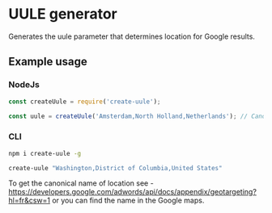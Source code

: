 # UULE generator
Generates the uule parameter that determines location for Google results.

## Example usage
### NodeJs
```javascript
const createUule = require('create-uule');

const uule = createUule('Amsterdam,North Holland,Netherlands'); // Canonical name of the location
```
### CLI
```bash
npm i create-uule -g

```
```bash
create-uule "Washington,District of Columbia,United States"
```
To get the canonical name of location see - https://developers.google.com/adwords/api/docs/appendix/geotargeting?hl=fr&csw=1
or you can find the name in the Google maps.